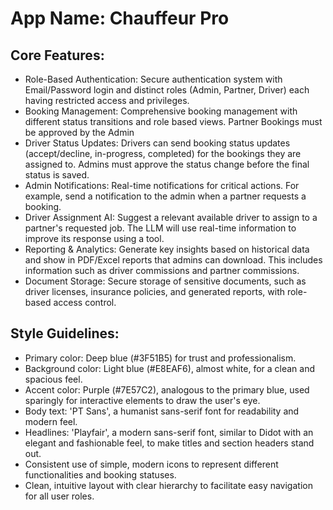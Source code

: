 # **App Name**: Chauffeur Pro

## Core Features:

- Role-Based Authentication: Secure authentication system with Email/Password login and distinct roles (Admin, Partner, Driver) each having restricted access and privileges.
- Booking Management: Comprehensive booking management with different status transitions and role based views. Partner Bookings must be approved by the Admin
- Driver Status Updates: Drivers can send booking status updates (accept/decline, in-progress, completed) for the bookings they are assigned to. Admins must approve the status change before the final status is saved.
- Admin Notifications: Real-time notifications for critical actions. For example, send a notification to the admin when a partner requests a booking.
- Driver Assignment AI: Suggest a relevant available driver to assign to a partner's requested job. The LLM will use real-time information to improve its response using a tool.
- Reporting & Analytics: Generate key insights based on historical data and show in PDF/Excel reports that admins can download. This includes information such as driver commissions and partner commissions.
- Document Storage: Secure storage of sensitive documents, such as driver licenses, insurance policies, and generated reports, with role-based access control.

## Style Guidelines:

- Primary color: Deep blue (#3F51B5) for trust and professionalism.
- Background color: Light blue (#E8EAF6), almost white, for a clean and spacious feel.
- Accent color: Purple (#7E57C2), analogous to the primary blue, used sparingly for interactive elements to draw the user's eye.
- Body text: 'PT Sans', a humanist sans-serif font for readability and modern feel.
- Headlines: 'Playfair', a modern sans-serif font, similar to Didot with an elegant and fashionable feel, to make titles and section headers stand out. 
- Consistent use of simple, modern icons to represent different functionalities and booking statuses.
- Clean, intuitive layout with clear hierarchy to facilitate easy navigation for all user roles.